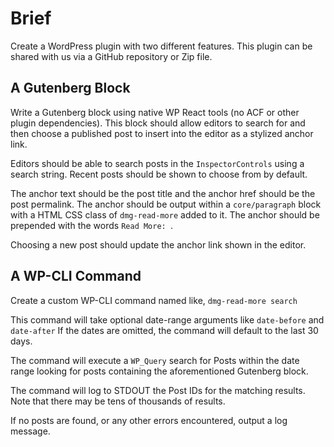 # Brief

Create a WordPress plugin with two different features. This plugin can be shared with us via a GitHub repository or Zip file.

## A Gutenberg Block

Write a Gutenberg block using native WP React tools (no ACF or other plugin dependencies). This block should allow editors to search for and then choose a published post to insert into the editor as a stylized anchor link.

Editors should be able to search posts in the `InspectorControls` using a search string. Recent posts should be shown to choose from by default.

The anchor text should be the post title and the anchor href should be the post permalink. The anchor should be output within a `core/paragraph` block with a HTML CSS class of `dmg-read-more` added to it. The anchor should be prepended with the words `Read More: `.

Choosing a new post should update the anchor link shown in the editor.

## A WP-CLI Command

Create a custom WP-CLI command named like, `dmg-read-more search`

This command will take optional date-range arguments like `date-before` and `date-after` If the dates are omitted, the command will default to the last 30 days.

The command will execute a `WP_Query` search for Posts within the date range looking for posts containing the aforementioned Gutenberg block.

The command will log to STDOUT the Post IDs for the matching results. Note that there may be tens of thousands of results.

If no posts are found, or any other errors encountered, output a log message.
